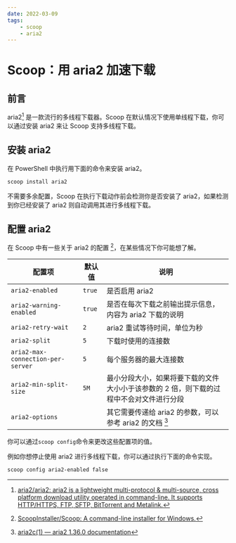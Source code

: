 ```yaml
---
date: 2022-03-09
tags:
    - scoop
    - aria2
---
```


# Scoop：用 aria2 加速下载

## 前言

aria2[^1] 是一款流行的多线程下载器。Scoop 在默认情况下使用单线程下载，你可以通过安装 aria2 来让 Scoop 支持多线程下载。

## 安装 aria2

在 PowerShell 中执行用下面的命令来安装 aria2。

```powershell
scoop install aria2
```

不需要多余配置，Scoop 在执行下载动作前会检测你是否安装了 aria2，如果检测到你已经安装了 aria2 则自动调用其进行多线程下载。

## 配置 aria2

在 Scoop 中有一些关于 aria2 的配置 [^2]，在某些情况下你可能想了解。

| 配置项                            | 默认值 | 说明                                                         |
| --------------------------------- | ------ | ------------------------------------------------------------ |
| `aria2-enabled`                   | `true` | 是否启用 aria2                                                |
| `aria2-warning-enabled`           | `true` | 是否在每次下载之前输出提示信息，内容为 aria2 下载的说明        |
| `aria2-retry-wait`                | `2`    | aria2 重试等待时间，单位为秒                                  |
| `aria2-split`                     | `5`    | 下载时使用的连接数                                           |
| `aria2-max-connection-per-server` | `5`    | 每个服务器的最大连接数                                       |
| `aria2-min-split-size`            | `5M`   | 最小分段大小，如果将要下载的文件大小小于该参数的 2 倍，则下载的过程中不会对文件进行分段 |
| `aria2-options`                   |        | 其它需要传递给 aria2 的参数，可以参考 aria2 的文档 [^3]           |

你可以通过`scoop config`命令来更改这些配置项的值。

例如你想停止使用 aria2 进行多线程下载，你可以通过执行下面的命令实现。

```powershell
scoop config aria2-enabled false
```

[^1]: [aria2/aria2: aria2 is a lightweight multi-protocol & multi-source, cross platform download utility operated in command-line. It supports HTTP/HTTPS, FTP, SFTP, BitTorrent and Metalink.](https://github.com/aria2/aria2)
[^2]: [ScoopInstaller/Scoop: A command-line installer for Windows.](https://github.com/ScoopInstaller/scoop#multi-connection-downloads-with-aria2)
[^3]: [aria2c(1) — aria2 1.36.0 documentation](https://aria2.github.io/manual/en/html/aria2c.html#options)
